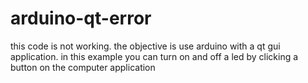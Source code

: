 # arduino-qt-error
this code is not working. the objective is use arduino with a qt gui application. in this example you can turn on and off a led by clicking a button on the computer application
